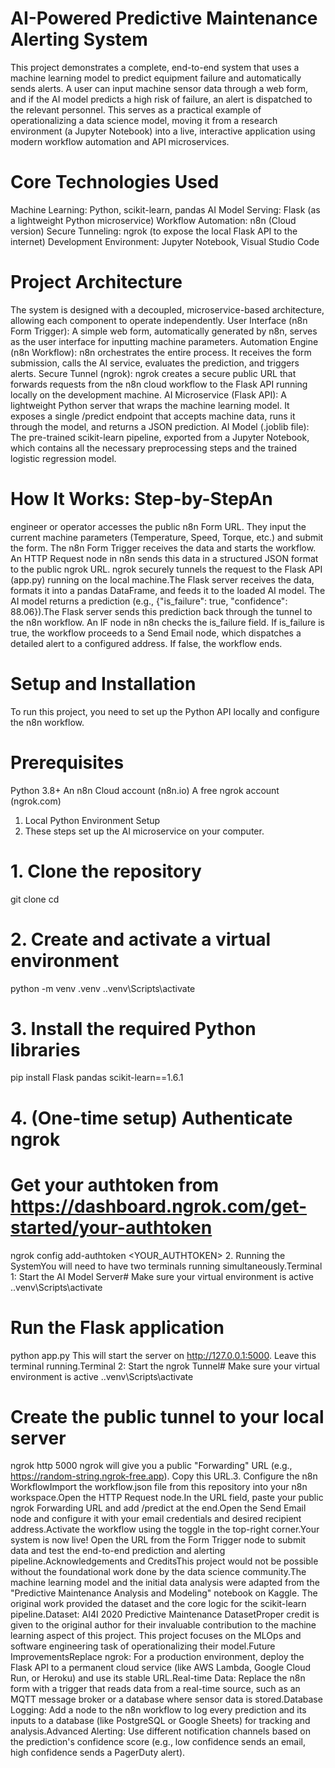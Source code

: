 # AI-Powered Predictive Maintenance Alerting System
This project demonstrates a complete, end-to-end system that uses a machine learning model to predict equipment failure and automatically sends alerts. A user can input machine sensor data through a web form, and if the AI model predicts a high risk of failure, an alert is dispatched to the relevant personnel. This serves as a practical example of operationalizing a data science model, moving it from a research environment (a Jupyter Notebook) into a live, interactive application using modern workflow automation and API microservices. 

# Core Technologies Used
Machine Learning: Python, scikit-learn, pandas
AI Model Serving: Flask (as a lightweight Python microservice)
Workflow Automation: n8n (Cloud version)
Secure Tunneling: ngrok (to expose the local Flask API to the internet)
Development Environment: Jupyter Notebook, Visual Studio Code

# Project Architecture
The system is designed with a decoupled, microservice-based architecture, allowing each component to operate independently. 
User Interface (n8n Form Trigger): A simple web form, automatically generated by n8n, serves as the user interface for inputting machine parameters.
Automation Engine (n8n Workflow): n8n orchestrates the entire process. It receives the form submission, calls the AI service, evaluates the prediction, and triggers alerts.
Secure Tunnel (ngrok): ngrok creates a secure public URL that forwards requests from the n8n cloud workflow to the Flask API running locally on the development machine.
AI Microservice (Flask API): A lightweight Python server that wraps the machine learning model. It exposes a single /predict endpoint that accepts machine data, runs it through the model, and returns a JSON prediction.
AI Model (.joblib file): The pre-trained scikit-learn pipeline, exported from a Jupyter Notebook, which contains all the necessary preprocessing steps and the trained logistic regression model.

# How It Works: Step-by-StepAn 
engineer or operator accesses the public n8n Form URL. 
They input the current machine parameters (Temperature, Speed, Torque, etc.) and submit the form. 
The n8n Form Trigger receives the data and starts the workflow.
An HTTP Request node in n8n sends this data in a structured JSON format to the public ngrok URL.
ngrok securely tunnels the request to the Flask API (app.py) running on the local machine.The Flask server receives the data, formats it into a pandas DataFrame, and feeds it to the loaded AI model.
The AI model returns a prediction (e.g., {"is_failure": true, "confidence": 88.06}).The Flask server sends this prediction back through the tunnel to the n8n workflow.
An IF node in n8n checks the is_failure field. If is_failure is true, the workflow proceeds to a Send Email node, which dispatches a detailed alert to a configured address. If false, the workflow ends.

# Setup and Installation
To run this project, you need to set up the Python API locally and configure the n8n workflow. 
# Prerequisites 
Python 3.8+
An n8n Cloud account (n8n.io)
A free ngrok account (ngrok.com)
1. Local Python Environment Setup
2. These steps set up the AI microservice on your computer.

# 1. Clone the repository
git clone <your-repo-url>
cd <your-repo-folder>

# 2. Create and activate a virtual environment
python -m venv .venv
.\.venv\Scripts\activate

# 3. Install the required Python libraries
pip install Flask pandas scikit-learn==1.6.1

# 4. (One-time setup) Authenticate ngrok
# Get your authtoken from https://dashboard.ngrok.com/get-started/your-authtoken
ngrok config add-authtoken <YOUR_AUTHTOKEN>
2. Running the SystemYou will need to have two terminals running simultaneously.Terminal 1: Start the AI Model Server# Make sure your virtual environment is active
.\.venv\Scripts\activate

# Run the Flask application
python app.py
This will start the server on http://127.0.0.1:5000. Leave this terminal running.Terminal 2: Start the ngrok Tunnel# Make sure your virtual environment is active
.\.venv\Scripts\activate

# Create the public tunnel to your local server
ngrok http 5000
ngrok will give you a public "Forwarding" URL (e.g., https://random-string.ngrok-free.app). Copy this URL.3. Configure the n8n WorkflowImport the workflow.json file from this repository into your n8n workspace.Open the HTTP Request node.In the URL field, paste your public ngrok Forwarding URL and add /predict at the end.Open the Send Email node and configure it with your email credentials and desired recipient address.Activate the workflow using the toggle in the top-right corner.Your system is now live! Open the URL from the Form Trigger node to submit data and test the end-to-end prediction and alerting pipeline.Acknowledgements and CreditsThis project would not be possible without the foundational work done by the data science community.The machine learning model and the initial data analysis were adapted from the "Predictive Maintenance Analysis and Modeling" notebook on Kaggle. The original work provided the dataset and the core logic for the scikit-learn pipeline.Dataset: AI4I 2020 Predictive Maintenance DatasetProper credit is given to the original author for their invaluable contribution to the machine learning aspect of this project. This project focuses on the MLOps and software engineering task of operationalizing their model.Future ImprovementsReplace ngrok: For a production environment, deploy the Flask API to a permanent cloud service (like AWS Lambda, Google Cloud Run, or Heroku) and use its stable URL.Real-time Data: Replace the n8n form with a trigger that reads data from a real-time source, such as an MQTT message broker or a database where sensor data is stored.Database Logging: Add a node to the n8n workflow to log every prediction and its inputs to a database (like PostgreSQL or Google Sheets) for tracking and analysis.Advanced Alerting: Use different notification channels based on the prediction's confidence score (e.g., low confidence sends an email, high confidence sends a PagerDuty alert).
